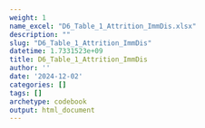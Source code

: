 ```yaml
---
weight: 1
name_excel: "D6_Table_1_Attrition_ImmDis.xlsx"
description: ""
slug: "D6_Table_1_Attrition_ImmDis"
datetime: 1.7331523e+09
title: D6_Table_1_Attrition_ImmDis
author: ''
date: '2024-12-02'
categories: []
tags: []
archetype: codebook
output: html_document
---
```


<div class="tabcontent"></div>
